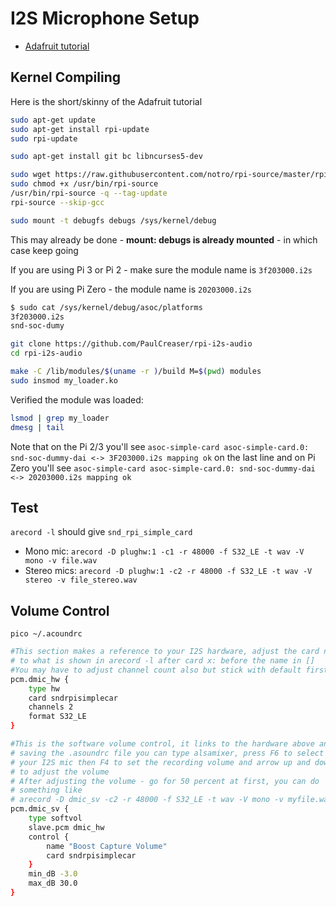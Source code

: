 # I2S Microphone Setup

- [Adafruit tutorial](https://learn.adafruit.com/adafruit-i2s-mems-microphone-breakout?view=all#raspberry-pi-wiring-and-test)

## Kernel Compiling

Here is the short/skinny of the Adafruit tutorial

```bash
sudo apt-get update
sudo apt-get install rpi-update
sudo rpi-update
```

```bash
sudo apt-get install git bc libncurses5-dev
```

```bash
sudo wget https://raw.githubusercontent.com/notro/rpi-source/master/rpi-source -O /usr/bin/rpi-source
sudo chmod +x /usr/bin/rpi-source
/usr/bin/rpi-source -q --tag-update
rpi-source --skip-gcc
```

```bash
sudo mount -t debugfs debugs /sys/kernel/debug
```
This may already be done - **mount: debugs is already mounted**  - in which case keep going

If you are using Pi 3 or Pi 2 - make sure the module name is `3f203000.i2s`

If you are using Pi Zero - the module name is `20203000.i2s`

```bash
$ sudo cat /sys/kernel/debug/asoc/platforms
3f203000.i2s
snd-soc-dumy
```
```bash
git clone https://github.com/PaulCreaser/rpi-i2s-audio
cd rpi-i2s-audio
```

```bash
make -C /lib/modules/$(uname -r )/build M=$(pwd) modules
sudo insmod my_loader.ko
```

Verified the module was loaded:

```bash
lsmod | grep my_loader
dmesg | tail
```

Note that on the Pi 2/3 you'll see `asoc-simple-card asoc-simple-card.0: snd-soc-dummy-dai <-> 3F203000.i2s mapping ok` 
on the last line and on Pi Zero you'll see `asoc-simple-card asoc-simple-card.0: snd-soc-dummy-dai <-> 20203000.i2s mapping ok`

## Test

`arecord -l` should give `snd_rpi_simple_card`

- Mono mic: `arecord -D plughw:1 -c1 -r 48000 -f S32_LE -t wav -V mono -v file.wav`
- Stereo mics: `arecord -D plughw:1 -c2 -r 48000 -f S32_LE -t wav -V stereo -v file_stereo.wav`

## Volume Control

`pico ~/.acoundrc`

```bash
#This section makes a reference to your I2S hardware, adjust the card name
# to what is shown in arecord -l after card x: before the name in []
#You may have to adjust channel count also but stick with default first
pcm.dmic_hw {
	type hw
	card sndrpisimplecar
	channels 2
	format S32_LE
}

#This is the software volume control, it links to the hardware above and after
# saving the .asoundrc file you can type alsamixer, press F6 to select
# your I2S mic then F4 to set the recording volume and arrow up and down
# to adjust the volume
# After adjusting the volume - go for 50 percent at first, you can do
# something like 
# arecord -D dmic_sv -c2 -r 48000 -f S32_LE -t wav -V mono -v myfile.wav
pcm.dmic_sv {
	type softvol
	slave.pcm dmic_hw
	control {
		name "Boost Capture Volume"
		card sndrpisimplecar
	}
	min_dB -3.0
	max_dB 30.0
}
```
